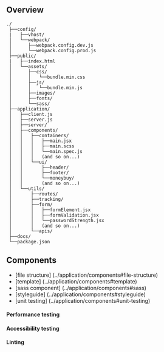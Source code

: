 

## Overview
```
./
 ├──config/
 |   ├──vhost/
 │   └──webpack/ 
 │      ├──webpack.config.dev.js
 │      └──webpack.config.prod.js
 ├──public/
 |   ├──index.html
 │   └──assets/
 │      ├──css/
 │      │   └──bundle.min.css
 │      ├──js/
 │      │   └──bundle.min.js
 │      ├──images/
 │      ├──fonts/  
 │      └──sass/
 ├──application/
 │   ├──client.js
 │   ├──server.js
 │   ├──server/
 │   ├──components/
 │   │   ├──containers/
 │   │   │   ├──main.jsx
 │   │   │   ├──main.scss
 │   │   │   └──main.spec.js
 │   │   │   (and so on...)
 │   │   └──ui/
 │   │       ├──header/
 │   │       ├──footer/
 │   │       └──moneybuy/ 
 │   │       (and so on...)
 │   └──utils/   
 │       ├──routes/
 │       ├──tracking/
 │       ├──form/
 │       │   ├──formElement.jsx
 │       │   ├──formValidation.jsx
 │       │   └──passwordStrength.jsx
 │       │   (and so on...)
 │       └──apis/
 ├──docs/
 └──package.json
```

## Components

* [file structure] (../application/components#file-structure)
* [template] (../application/components#template)
* [sass component] (../application/components#sass)
* [styleguide] (../application/components#styleguide)
* [unit testing] (../application/components#unit-testing)

#### Performance testing

#### Accessibility testing

#### Linting
